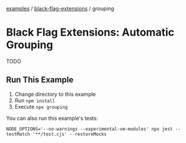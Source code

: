 [examples][1] / [black-flag-extensions][2] / grouping

# Black Flag Extensions: Automatic Grouping

<!-- TODO -->

TODO

## Run This Example

1. Change directory to this example
2. Run `npm install`
3. Execute `npx grouping`

You can also run this example's tests:

```shell
NODE_OPTIONS='--no-warnings --experimental-vm-modules' npx jest --testMatch '**/test.cjs' --restoreMocks
```

[1]: ../../README.md
[2]: ../README.md
